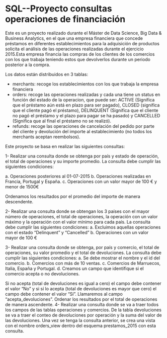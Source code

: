 # SQL--Proyecto consultas operaciones de financiación
Este es un proyecto realizado durante el Máster de Data Science, Big Data & Business Analytics, en el que una empresa financiera que concede préstamos en diferentes establecimientos para la adquisición de productos solicita el análisis de las operaciones realizadas durante el ejercicio 2015.Esta empresa financia las compras de los clientes de los comercios con los que trabaja teniendo estos que devolverlos durante un periodo posterior a la compra.

Los datos están distribuidos en 3 tablas:
+ merchants: recoge los establecimientos con los que trabaja la empresa financiera
+ orders: recoge las operaciones realizadas y cada una tiene un status en función del estado de la operacion, que puede ser: ACTIVE (Significa que el préstamo aún está en plazo para ser pagado), CLOSED (significa que el cliente pagó el préstamo), DELINQUENT (Significa que el cliente no pagó el préstamo y el plazo para pagar se
ha pasado) y CANCELLED (Significa que al final el préstamo no se realizó).
+ refunds: recoge las operaciones de cancelación del pedido por parte del cliente y devolución del importe al establecimiento (no todos los merchants aceptan reembolsos).

Este proyecto se basa en realizar las siguientes consultas:

1- Realizar una consulta donde se obtenga por país y estado de operación, el
total de operaciones y su importe promedio. La consulta debe cumplir las
siguientes condiciones:

  a. Operaciones posteriores al 01-07-2015
  b. Operaciones realizadas en Francia, Portugal y España.
  c. Operaciones con un valor mayor de 100 € y menor de 1500€
  
Ordenamos los resultados por el promedio del importe de manera descendente.

2- Realizar una consulta donde se obtengan los 3 países con el mayor número de
operaciones, el total de operaciones, la operación con un valor máximo y la
operación con el valor mínimo para cada país. La consulta debe cumplir las
siguientes condiciones:
  a. Excluimos aquellas operaciones con el estado “Delinquent” y “Cancelled”
  b. Operaciones con un valor mayor de 100 €

3- Realizar una consulta donde se obtenga, por país y comercio, el total
de operaciones, su valor promedio y el total de devoluciones. La consulta
debe cumplir las siguientes condiciones:
  a. Se debe mostrar el nombre y el id del comercio.
  b. Comercios con más de 10 ventas.
  c. Comercios de Marruecos, Italia, España y Portugal.
  d. Creamos un campo que identifique si el comercio acepta o no devoluciones.
  
Si no acepta (total de devoluciones es igual a cero) el campo debe contener el
valor “No” y si sí lo acepta (total de devoluciones es mayor que cero) el campo
debe contener el valor “Sí”. Llamaremos al campo “acepta_devoluciones”.
Ordenar los resultados por el total de operaciones de manera ascendente.
4- Realizar una consulta donde se va a traer todos los campos de las tablas operaciones y comercios. De la tabla devoluciones se va a traer el conteo de devoluciones por operación y la suma del valor de las devoluciones. Una vez se tenga la consulta anterior, se crea una vista con el nombre orders_view dentro del esquema prestamos_2015 con esta consulta.


